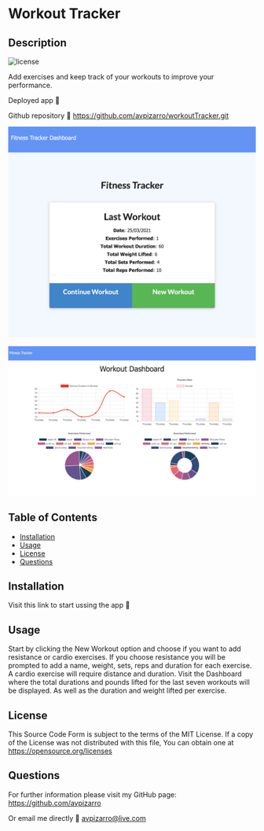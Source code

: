# Workout Tracker

  ## Description
  ![license](https://img.shields.io/badge/license-MIT-green.svg)

  Add exercises and keep track of your workouts to improve your performance. 

Deployed app :link: 

Github repository :link: https://github.com/avpizarro/workoutTracker.git
  
  ![start](public/assets/images/start.png)

  ![dashboard](public/assets/images/dashboard.png)

  ## Table of Contents

  * [Installation](#installation)
  * [Usage](#usage)
  * [License](#license)
  * [Questions](#questions)

  ## Installation
  Visit this link to start ussing the app :link:

  ## Usage

  Start by clicking the New Workout option and choose if you want to add resistance or cardio exercises. If you choose resistance you will be prompted to add a name, weight, sets, reps and duration for each exercise. A cardio exercise will require distance and duration. Visit the Dashboard where the total durations and pounds lifted for the last seven workouts will be displayed. As well as the duration and weight lifted per exercise.

  ## License
  This Source Code Form is subject to the terms of the MIT License. 
  If a copy of the License was not distributed with this file, You can obtain one at https://opensource.org/licenses

  ## Questions
  For further information please visit my GitHub page:
  https://github.com/avpizarro

  Or email me directly :e-mail: avpizarro@live.com
  